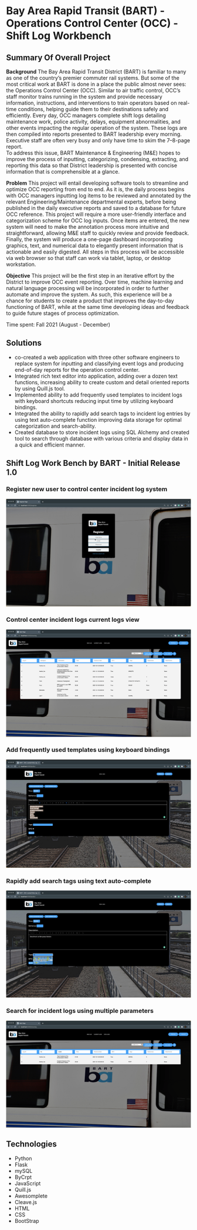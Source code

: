 
# Bay Area Rapid Transit (BART) - Operations Control Center (OCC) - Shift Log Workbench 

## Summary Of Overall Project 

**Background** 
The Bay Area Rapid Transit District (BART) is familiar to many as one of the country’s premier commuter rail 
systems. But some of the most critical work at BART is done in a place the public almost never sees: the 
Operations Control Center (OCC). Similar to air traffic control, OCC’s staff monitor trains running in the system 
and provide necessary information, instructions, and interventions to train operators based on real-time 
conditions, helping guide them to their destinations safely and efficiently.  Every day, OCC managers complete 
shift logs detailing maintenance work, police activity, delays, equipment abnormalities, and other events 
impacting the regular operation of the system. These logs are then compiled into reports presented to BART 
leadership every morning. Executive staff are often very busy and only have time to skim the 7–8-page report.  
To address this issue, BART Maintenance & Engineering (M&E) hopes to improve the process of inputting, 
categorizing, condensing, extracting, and reporting this data so that District leadership is presented with concise 
information that is comprehensible at a glance. 

**Problem**
This project will entail developing software tools to streamline and optimize OCC reporting from end to end. As 
it is, the daily process begins with OCC managers inputting log items to be reviewed and annotated by the 
relevant Engineering/Maintenance departmental experts, before being published in the daily executive reports 
and saved to a database for future OCC reference.  This project will require a more user-friendly interface and 
categorization scheme for OCC log inputs. Once items are entered, the new system will need to make the 
annotation process more intuitive and straightforward, allowing M&E staff to quickly review and provide 
feedback. Finally, the system will produce a one-page dashboard incorporating graphics, text, and numerical 
data to elegantly present information that is actionable and easily digested. All steps in this process will be 
accessible via web browser so that staff can work via tablet, laptop, or desktop workstation. 
 
 
**Objective**
This project will be the first step in an iterative effort by the District to improve OCC event reporting. Over time, 
machine learning and natural language processing will be incorporated in order to further automate and 
improve the system. As such, this experience will be a chance for students to create a product that improves the 
day-to-day functioning of BART, while at the same time developing ideas and feedback to guide future stages of 
process optimization. 

Time spent: Fall 2021 (August - December)

## Solutions
* co-created a web application with three other software engineers to replace system for inputting and classifying event logs and producing end-of-day reports for the operation control center.
* Integrated rich text editor into application, adding over a dozen text functions, increasing ability to create custom and detail oriented reports by using Quill.js tool.
* Implemented ability to add frequently used templates to incident logs with keyboard shortcuts reducing input time by utilizing keyboard bindings.
* Integrated the ability to rapidly add search tags to incident log entries by using text auto-complete function improving data storage for optimal categorization and search-ability.
* Created database to store incident logs using SQL Alchemy and created tool to search through database with various criteria and display data in a quick and efficient manner.


## Shift Log Work Bench by BART - Initial Release 1.0 

### Register new user to control center incident log system

![BART Login](/github-imgs/bart-login.png?raw=true "BART OCC Login")

### Control center incident logs current logs view

![BART Login](/github-imgs/bart-2.png?raw=true "BART OCC Current Logs")

### Add frequently used templates using keyboard bindings

![BART Login](/github-imgs/bart-3.png?raw=true "BART Keyboard Bindings")

### Rapidly add search tags using text auto-complete

![BART Login](/github-imgs/bart-4.png?raw=true "BART Add Search Tags")

### Search for incident logs using multiple parameters

![BART Login](/github-imgs/bart-5.png?raw=true "BART Search Logs")

## Technologies
* Python
* Flask
* mySQL
* ByCrpt
* JavaScript
* Quill.js
* Awesomplete
* Cleave.js
* HTML
* CSS
* BootStrap
